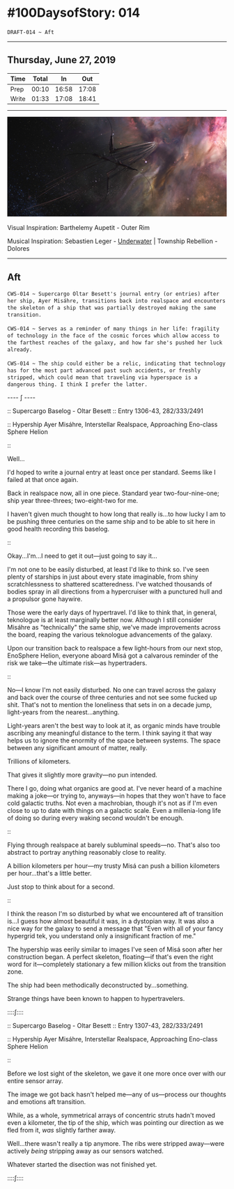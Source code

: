 # #100DaysofStory: 014

    DRAFT-014 ~ Aft  

---

## Thursday, June 27, 2019

| Time  | Total | In    | Out   |
| ----- | ----- | ----- | ----- |
| Prep  | 00:10 | 16:58 | 17:08 |
| Write | 01:33 | 17:08 | 18:41 |

---

![Aft Visual Inspiration: Barthelemy Aupetit - Outer Rim](aft.jpg)

Visual Inspiration: Barthelemy Aupetit - Outer Rim

Musical Inspiration: Sebastien Leger - [Underwater](https://youtu.be/36t7NOrVmUo) | Township Rebellion - Dolores

---

## Aft

    CWS-014 ~ Supercargo Oltar Besett's journal entry (or entries) after her ship, Ayer Misáhre, transitions back into realspace and encounters the skeleton of a ship that was partially destroyed making the same transition.

    CWS-014 ~ Serves as a reminder of many things in her life: fragility of technology in the face of the cosmic forces which allow access to the farthest reaches of the galaxy, and how far she's pushed her luck already.

    CWS-014 ~ The ship could either be a relic, indicating that technology has for the most part advanced past such accidents, or freshly stripped, which could mean that traveling via hyperspace is a dangerous thing. I think I prefer the latter.

---- ∫ ----

:: Supercargo Baselog - Oltar Besett :: Entry 1306-43, 282/333/2491  

:: Hypership Ayer Misáhre, Interstellar Realspace, Approaching Eno-class Sphere Helion

::

Well...

I'd hoped to write a journal entry at least once per standard. Seems like I failed at that once again.

Back in realspace now, all in one piece. Standard year two-four-nine-one; ship year three-threes; two-eight-two for me.

I haven't given much thought to how long that really is...to how lucky I am to be pushing three centuries on the same ship and to be able to sit here in good health recording this baselog.

::

Okay...I'm...I need to get it out—just going to say it...

I'm not one to be easily disturbed, at least I'd like to think so. I've seen plenty of starships in just about every state imaginable, from shiny scratchlessness to shattered scatteredness. I've watched thousands of bodies spray in all directions from a hypercruiser with a punctured hull and a propulsor gone haywire.

Those were the early days of hypertravel. I'd like to think that, in general, teknologue is at least marginally better now. Although I still consider Misáhre as "technically" the same ship, we've made improvements across the board, reaping the various teknologue advancements of the galaxy.

Upon our transition back to realspace a few light-hours from our next stop, EnoSphere Helion, everyone aboard Misá got a calvarous reminder of the risk we take—the ultimate risk—as hypertraders.

::

No—I know I'm not easily disturbed. No one can travel across the galaxy and back over the course of three centuries and not see some fucked up shit. That's not to mention the loneliness that sets in on a decade jump, light-years from the nearest...anything.

Light-years aren't the best way to look at it, as organic minds have trouble ascribing any meaningful distance to the term. I think saying it that way helps us to ignore the enormity of the space between systems. The space between any significant amount of matter, really.

Trillions of kilometers.

That gives it slightly more gravity—no pun intended.

There I go, doing what organics are good at. I've never heard of a machine making a joke—or trying to, anyways—in hopes that they won't have to face cold galactic truths. Not even a machrobian, though it's not as if I'm even close to up to date with things on a galactic scale. Even a millenia-long life of doing so during every waking second wouldn't be enough. 

::

Flying through realspace at barely subluminal speeds—no. That's also too abstract to portray anything reasonably close to reality.

A billion kilometers per hour—my trusty Misá can push a billion kilometers per hour...that's a little better.

Just stop to think about for a second.

::

I think the reason I'm so disturbed by what we encountered aft of transition is...I guess how almost beautiful it was, in a dystopian way. It was also a nice way for the galaxy to send a message that "Even with all of your fancy hypergrid tek, you understand only a insignificant fraction of me."

The hypership was eerily similar to images I've seen of Misá soon after her construction began. A perfect skeleton, floating—if that's even the right word for it—completely stationary a few million klicks out from the transition zone.

The ship had been methodically deconstructed by...something.

Strange things have been known to happen to hypertravelers.

::::∫::::

:: Supercargo Baselog - Oltar Besett :: Entry 1307-43, 282/333/2491  

:: Hypership Ayer Misáhre, Interstellar Realspace, Approaching Eno-class Sphere Helion

::

Before we lost sight of the skeleton, we gave it one more once over with our entire sensor array.

The image we got back hasn't helped me—any of us—process our thoughts and emotions aft transition.

While, as a whole, symmetrical arrays of concentric struts hadn't moved even a kilometer, the tip of the ship, which was pointing our direction as we fled from it, _was_ slightly farther away.

Well...there wasn't really a tip anymore. The ribs were stripped away—were actively _being_ stripping away as our sensors watched. 

Whatever started the disection was not finished yet. 

::::∫::::
